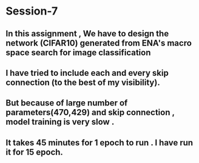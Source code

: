 # Session-7

## In this assignment , We have to design the network (CIFAR10) generated from ENA's macro space search for image classification

## I have tried to include each and every skip connection (to the best of my visibility).							
## But because of large number of parameters(470,429)  and skip connection , model training is very slow . 
## It takes 45 minutes for 1 epoch to run	. I have run it for 15 epoch.

